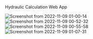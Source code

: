 Hydraulic Calculation Web App

![Screenshot from 2022-11-09 01-00-14](https://user-images.githubusercontent.com/109771302/200702360-9d7e65c6-e4fe-45c9-8033-45d9c60ce6f5.png)
![Screenshot from 2022-11-09 00-52-32](https://user-images.githubusercontent.com/109771302/200701315-44936123-67b2-48c4-b4e9-49ae67ec8923.png)
![Screenshot from 2022-11-09 00-55-58](https://user-images.githubusercontent.com/109771302/200701880-53799429-c967-41f7-b399-d2c957f8e620.png)
![Screenshot from 2022-11-09 01-07-31](https://user-images.githubusercontent.com/109771302/200703723-34a4c586-a9d4-4817-a6e8-44d0fe08a654.png)
